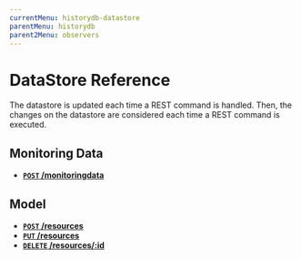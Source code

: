 ```yaml
---
currentMenu: historydb-datastore
parentMenu: historydb
parent2Menu: observers
---
```


# DataStore Reference

The datastore is updated each time a REST command is handled. Then, the changes on the datastore are considered each time a REST command is executed.

## Monitoring Data
- **[<code>POST</code> /monitoringdata](add-monitoringdata.md)**

## Model
- **[<code>POST</code> /resources](add-model.md)**
- **[<code>PUT</code> /resources](update-model.md)**
- **[<code>DELETE</code> /resources/:id](delete-model.md)**
